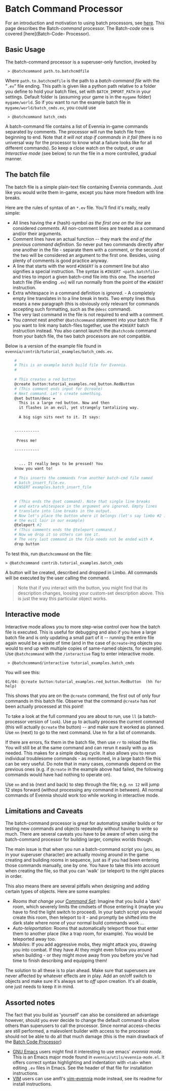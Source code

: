 # Batch Command Processor


For an introduction and motivation to using batch processors, see [here](./Batch-Processors). This
page describes the Batch-*command* processor. The Batch-*code* one is covered [here](Batch-Code-
Processor).

## Basic Usage

The batch-command processor is a superuser-only function, invoked by

     > @batchcommand path.to.batchcmdfile

Where `path.to.batchcmdfile` is the path to a *batch-command file* with the "`.ev`" file ending.
This path is given like a python path relative to a folder you define to hold your batch files, set
with `BATCH_IMPORT_PATH` in your settings. Default folder is (assuming your game is in the `mygame`
folder) `mygame/world`. So if you want to run the example batch file in
`mygame/world/batch_cmds.ev`, you could use

     > @batchcommand batch_cmds

A batch-command file contains a list of Evennia in-game commands separated by comments. The
processor will run the batch file from beginning to end. Note that *it will not stop if commands in
it fail* (there is no universal way for the processor to know what a failure looks like for all
different commands). So keep a close watch on the output, or use *Interactive mode* (see below) to
run the file in a more controlled, gradual manner.

## The batch file

The batch file is a simple plain-text file containing Evennia commands. Just like you would write
them in-game, except you have more freedom with line breaks.

Here are the rules of syntax of an `*.ev` file. You'll find it's really, really simple:

- All lines having the `#` (hash)-symbol *as the first one on the line* are considered *comments*.
All non-comment lines are treated as a command and/or their arguments.
- Comment lines have an actual function -- they mark the *end of the previous command definition*.
So never put two commands directly after one another in the file - separate them with a comment, or
the second of the two will be considered an argument to the first one. Besides, using plenty of
comments is good practice anyway.
- A line that starts with the word `#INSERT` is a comment line but also signifies a special
instruction. The syntax is `#INSERT <path.batchfile>` and tries to import a given batch-cmd file
into this one. The inserted batch file (file ending `.ev`) will run normally from the point of the
`#INSERT` instruction.
- Extra whitespace in a command definition is *ignored*.  - A completely empty line translates in to
a line break in texts. Two empty lines thus means a new paragraph (this is obviously only relevant
for commands accepting such formatting, such as the `@desc` command).
- The very last command in the file is not required to end with a comment.
- You *cannot* nest another `@batchcommand` statement into your batch file. If you want to link many
batch-files together, use the `#INSERT` batch instruction instead. You also cannot launch the
`@batchcode` command from your batch file, the two batch processors are not compatible.

Below is a version of the example file found in `evennia/contrib/tutorial_examples/batch_cmds.ev`.

```bash
    #
    # This is an example batch build file for Evennia.
    #
    
    # This creates a red button
    @create button:tutorial_examples.red_button.RedButton
    # (This comment ends input for @create)
    # Next command. Let's create something.
    @set button/desc =
      This is a large red button. Now and then
      it flashes in an evil, yet strangely tantalizing way.
    
      A big sign sits next to it. It says:

    
    -----------
    
     Press me!
    
    -----------

    
      ... It really begs to be pressed! You
    know you want to!
    
    # This inserts the commands from another batch-cmd file named
    # batch_insert_file.ev.
    #INSERT examples.batch_insert_file
    
      
    # (This ends the @set command). Note that single line breaks
    # and extra whitespace in the argument are ignored. Empty lines
    # translate into line breaks in the output.
    # Now let's place the button where it belongs (let's say limbo #2 is
    # the evil lair in our example)
    @teleport #2
    # (This comments ends the @teleport command.)
    # Now we drop it so others can see it.
    # The very last command in the file needs not be ended with #.
    drop button
```

To test this, run `@batchcommand` on the file:

    > @batchcommand contrib.tutorial_examples.batch_cmds

A button will be created, described and dropped in Limbo. All commands will be executed by the user
calling the command.

> Note that if you interact with the button, you might find that its description changes, loosing
your custom-set description above. This is just the way this particular object works.

## Interactive mode

Interactive mode allows you to more step-wise control over how the batch file is executed. This is
useful for debugging and also if you have a large batch file and is only updating a small part of it
-- running the entire file again would be a waste of time (and in the case of `@create`-ing objects
you would to end up with multiple copies of same-named objects, for example). Use `@batchcommand`
with the `/interactive` flag to enter interactive mode.

     > @batchcommand/interactive tutorial_examples.batch_cmds

You will see this:

    01/04: @create button:tutorial_examples.red_button.RedButton  (hh for help)

This shows that you are on the `@create` command, the first out of only four commands in this batch
file. Observe that the command `@create` has *not* been actually processed at this point!

To take a look at the full command you are about to run, use `ll` (a batch-processor version of
`look`). Use `pp` to actually process the current command (this will actually `@create` the button)
-- and make sure it worked as planned. Use `nn` (next) to go to the next command.  Use `hh` for a
list of commands.

If there are errors, fix them in the batch file, then use `rr` to reload the file. You will still be
at the same command and can rerun it easily with `pp` as needed. This makes for a simple debug
cycle. It also allows you to rerun individual troublesome commands - as mentioned, in a large batch
file this can be very useful. Do note that in many cases, commands depend on the previous ones (e.g.
if `@create` in the example above had failed, the following commands would have had nothing to
operate on).

Use `nn` and `bb` (next and back) to step through the file; e.g. `nn 12` will jump 12 steps forward
(without processing any command in between). All normal commands of Evennia should work too while
working in interactive mode.

## Limitations and Caveats

The batch-command processor is great for automating smaller builds or for testing new commands and
objects repeatedly without having to write so much. There are several caveats you have to be aware
of when using the batch-command processor for building larger, complex worlds though.

The main issue is that when you run a batch-command script you (*you*, as in your superuser
character) are actually moving around in the game creating and building rooms in sequence, just as
if you had been entering those commands manually, one by one. You have to take this into account
when creating the file, so that you can 'walk' (or teleport) to the right places in order.

This also means there are several pitfalls when designing and adding certain types of objects. Here
are some examples:

- *Rooms that change your [Command Set](./Command-Sets)*: Imagine that you build a 'dark' room, which
severely limits the cmdsets of those entering it (maybe you have to find the light switch to
proceed). In your batch script you would create this room, then teleport to it - and promptly be
shifted into the dark state where none of your normal build commands work ...
- *Auto-teleportation*: Rooms that automatically teleport those that enter them to another place
(like a trap room, for example). You would be teleported away too.
- *Mobiles*: If you add aggressive mobs, they might attack you, drawing you into combat. If they
have AI they might even follow you around when building - or they might move away from you before
you've had time to finish describing and equipping them!

The solution to all these is to plan ahead. Make sure that superusers are never affected by whatever
effects are in play. Add an on/off switch to objects and make sure it's always set to *off* upon
creation. It's all doable, one just needs to keep it in mind.

## Assorted notes

The fact that you build as 'yourself' can also be considered an advantage however, should you ever
decide to change the default command to allow others than superusers to call the processor. Since
normal access-checks are still performed, a malevolent builder with access to the processor should
not be able to do all that much damage (this is the main drawback of the [Batch Code
Processor](Batch-Code-Processor))

- [GNU Emacs](https://www.gnu.org/software/emacs/) users might find it interesting to use emacs'
*evennia mode*. This is an Emacs major mode found in `evennia/utils/evennia-mode.el`. It offers
correct syntax highlighting and indentation with `<tab>` when editing `.ev` files in Emacs. See the
header of that file for installation instructions.
- [VIM](http://www.vim.org/) users can use amfl's [vim-evennia](https://github.com/amfl/vim-evennia)
mode instead, see its readme for install instructions.
